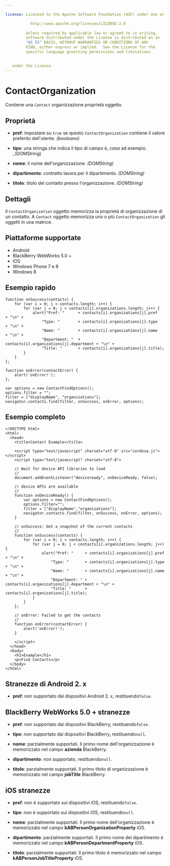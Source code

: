 ```yaml
---

license: Licensed to the Apache Software Foundation (ASF) under one or more contributor license agreements. See the NOTICE file distributed with this work for additional information regarding copyright ownership. The ASF licenses this file to you under the Apache License, Version 2.0 (the "License"); you may not use this file except in compliance with the License. You may obtain a copy of the License at

           http://www.apache.org/licenses/LICENSE-2.0
    
         Unless required by applicable law or agreed to in writing,
         software distributed under the License is distributed on an
         "AS IS" BASIS, WITHOUT WARRANTIES OR CONDITIONS OF ANY
         KIND, either express or implied.  See the License for the
         specific language governing permissions and limitations
    

   under the License.
---
```


# ContactOrganization

Contiene una `Contact` organizzazione proprietà oggetto.

## Proprietà

*   **pref**: impostare su `true` se questo `ContactOrganization` contiene il valore preferito dell'utente. *(booleano)*

*   **tipo**: una stringa che indica il tipo di campo è, *casa* ad esempio. _(DOMString)

*   **nome**: il nome dell'organizzazione. *(DOMString)*

*   **dipartimento**: contratto lavora per il dipartimento. *(DOMString)*

*   **titolo**: titolo del contatto presso l'organizzazione. *(DOMString)*

## Dettagli

Il `ContactOrganization` oggetto memorizza la proprietà di organizzazione di un contatto. A `Contact` oggetto memorizza uno o più `ContactOrganization` gli oggetti in una matrice.

## Piattaforme supportate

*   Android
*   BlackBerry WebWorks 5.0 +
*   iOS
*   Windows Phone 7 e 8
*   Windows 8

## Esempio rapido

    function onSuccess(contacts) {
        for (var i = 0; i < contacts.length; i++) {
            for (var j = 0; j < contacts[i].organizations.length; j++) {
                alert("Pref: "      + contacts[i].organizations[j].pref       + "\n" +
                    "Type: "        + contacts[i].organizations[j].type       + "\n" +
                    "Name: "        + contacts[i].organizations[j].name       + "\n" +
                    "Department: "  + contacts[i].organizations[j].department + "\n" +
                    "Title: "       + contacts[i].organizations[j].title);
            }
        }
    };
    
    function onError(contactError) {
        alert('onError!');
    };
    
    var options = new ContactFindOptions();
    options.filter = "";
    filter = ["displayName", "organizations"];
    navigator.contacts.find(filter, onSuccess, onError, options);
    

## Esempio completo

    <!DOCTYPE html>
    <html>
      <head>
        <title>Contact Example</title>
    
        <script type="text/javascript" charset="utf-8" src="cordova.js"></script>
        <script type="text/javascript" charset="utf-8">
    
        // Wait for device API libraries to load
        //
        document.addEventListener("deviceready", onDeviceReady, false);
    
        // device APIs are available
        //
        function onDeviceReady() {
            var options = new ContactFindOptions();
            options.filter="";
            filter = ["displayName","organizations"];
            navigator.contacts.find(filter, onSuccess, onError, options);
        }
    
        // onSuccess: Get a snapshot of the current contacts
        //
        function onSuccess(contacts) {
            for (var i = 0; i < contacts.length; i++) {
                for (var j = 0; j < contacts[i].organizations.length; j++) {
                    alert("Pref: "     + contacts[i].organizations[j].pref       + "\n" +
                        "Type: "       + contacts[i].organizations[j].type       + "\n" +
                        "Name: "       + contacts[i].organizations[j].name       + "\n" +
                        "Department: " + contacts[i].organizations[j].department + "\n" +
                        "Title: "      + contacts[i].organizations[j].title);
                }
            }
        };
    
        // onError: Failed to get the contacts
        //
        function onError(contactError) {
            alert('onError!');
        }
    
        </script>
      </head>
      <body>
        <h1>Example</h1>
        <p>Find Contacts</p>
      </body>
    </html>
    

## Stranezze di Android 2. x

*   **pref**: non supportato dai dispositivi Android 2. x, restituendo`false`.

## BlackBerry WebWorks 5.0 + stranezze

*   **pref**: non supportato dai dispositivi BlackBerry, restituendo`false`.

*   **tipo**: non supportato dai dispositivi BlackBerry, restituendo`null`.

*   **nome**: parzialmente supportati. Il primo nome dell'organizzazione è memorizzato nel campo **azienda** BlackBerry.

*   **dipartimento**: non supportato, restituendo`null`.

*   **titolo**: parzialmente supportati. Il primo titolo di organizzazione è memorizzato nel campo **jobTitle** BlackBerry.

## iOS stranezze

*   **pref**: non è supportato sui dispositivi iOS, restituendo`false`.

*   **tipo**: non è supportato sui dispositivi iOS, restituendo`null`.

*   **nome**: parzialmente supportati. Il primo nome dell'organizzazione è memorizzato nel campo **kABPersonOrganizationProperty** iOS.

*   **dipartimento**: parzialmente supportati. Il primo nome del dipartimento è memorizzato nel campo **kABPersonDepartmentProperty** iOS.

*   **titolo**: parzialmente supportati. Il primo titolo è memorizzato nel campo **kABPersonJobTitleProperty** iOS.
